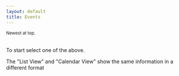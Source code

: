```yaml
---
layout: default
title: Events
---
```

<head>
<script src="https://rawgit.com/moment/moment/2.2.1/min/moment.min.js"></script>

 <script> var exports = {}; </script>
 <script src="{{ site.url }}{{ site.baseurl }}/functions/my-func-get-api.js"></script>

</head>

<!-- <div>
     <button class="btn btn-primary" type="button" id="btn1" onclick='getEventsAll()'>List view</button>

  <a href="{% link _docs/services/team-new.md %}" role="button" class="btn btn-primary btn-large">Calendar View</a>

  <a href="{% link _docs/services/event-new.md %}" role="button" class="btn btn-primary btn-large">New Event</a>
   
   <a href="{% link _docs/services/team-new.md %}" role="button" class="btn btn-secondary btn-large">New Team</a>
     <a href="{% link _docs/services/member-new.md %}" role="button" class="btn btn-secondary btn-large">New User</a>
       <a href="{% link _docs/services/places.md %}" role="button" class="btn btn-success btn-large">List Place</a>
      <a href="{% link _docs/services/place-new.md %}" role="button" class="btn btn-success btn-large">New Place</a>
</div> -->


<div class="container">
<small>Newest at top.</small>
    <div id="results"><div>
    <!-- <h1> NEW LIST</h1>-->
    <!-- {% for event in message %}
        {{ event }}
    {% endfor %} -->
</div>
<br>
<p>To start select one of the above.<p>
<p>The "List View" and "Calendar View" show the same information in a different format</p>
<!-- 
<div>
    <button onclick='updateEvents()' id="btn3">Update Events on GitHub</button>
</div> -->

<!-- <div>
    <a href="https://airtable.com/shrEHeEsIbilPyjwI">Click to confirm your attendence.</a>
</div> -->

<!-- <section id="control-center">
    <button id="get-btn">GET Data</button>
    <button id="post-btn">POST Data</button>
</section> -->


<script>
    //Main decision hub sync / await in order.
    async function main(){
       const events = await eventsList(); //From axios.js. Will return "resoved" section of Promise.
       console.log("Promise has finished eventsListAll", events); //Once above line is completed this is then run.
       displayEvents(events);
       //const getAliass = await getAliasList(); //Above
       //console.log("Promise has finished aliasListAll")
    }


    function displayEvents(tempEvents){
        let html = '';
        
        console.log("API2::: ", exports.API_KEY_AIRTABLE);

        tempEvents.forEach(item => {
            if(item.fields.Confirmed_Text_LU == undefined){
                item.fields.Confirmed_Text_LU = "";
            } 

            const start_date = new Date(item.fields.Date_Start);
            const start_date_moment = new moment(item.fields.Date_Start).fromNow();

            // const events = tempEvents.sort((a,b) =*V* new moment(a.item.fields.Date_Start).format('YYYYMMDD') - new moment(b.item.fields.Date_Start).format('YYYYMMDD'));
            html +=
                `<br>
                <div class="card shadow mb-4">
                    <div class="card-header py-3">
                        <h6 class="m-0 font-weight-bold text-primary">${item.fields.Title}</h6>
                    </div>
                    <div class="card-body">
                        <div class="table-responsive">
                            <table class="table table-bordered" id="22" width="100%" cellspacing="0">
                            <thead><th>Title</th><th>Details</th></thead>
                            <tbody>
                                <tr><td>Status<td>${item.fields.Status}</td></tr>
                                <tr><td>Date / Time<td>${start_date}</td></tr>
                                <tr><td>Starting<td>${start_date_moment}</td></tr>
                                <tr><td>Place</td><td>${item.fields.Title_From_Places_LU}</td></tr>
                                <tr><td>Meet At</td><td>${item.fields.Meeting_From_Places_LU}</td></tr>
                                <tr><td>Place (Info)</td><td>${item.fields.Notes_From_Places_LU}</td></tr>
                                <tr><td>Team Invited</td><td>${item.fields.Team_Invited_Title_Text_LU}</td></tr>
                                <tr><td>Team members Invited</td><td>${item.fields.Team_Members_Invited_Text_FO}</td></tr>
                                <tr><td>Confirmed Attending</td><td>Not working yet.</td></tr>
                            </tbody>
                            </table>
                         <button class="btn btn-danger" type="button" id="delete" onclick="deleteItem('${item.id}')">Delete</button>
                     </div>
                 </div>
             </div>
                `
        });
        //Backup <tr><td>Confrimed Attending</td><td>${item.fields.Author_Text_LU}</td></tr>
        document.getElementById('results').innerHTML = html; 
    }


    $('form').on('submit', function (item) {
         item.preventDefault();
       
    });

    async function deleteItem(item){
        const response = await removeItem(item, "Event");
    };

    function getAliasList(){
        const restHeader = {
            'Authorization':'Bearer keysXtWsXZz4g68dA',
            'Content-Type':'application/json'
        }
        $.ajax({
            url: 'https://api.airtable.com/v0/appNBMp3C4tRCcJFy/Who',
            headers: restHeader
            })
            .then(function(fromAPI){ 
                let data = fromAPI.records;
                console.log("Confirm Alias List: ", data);
                data.map(function(data2){
                    let id = data2.id;
                    let title = data2.fields.Alias;
                    ddConfirm.append($('<option></option>').attr('value', id).text(title));
                
                })
        });
    }
    
    $(document).ready(function() {
     
        //For Place drop down / select.
        let ddConfirm = $('#confirm');
        ddConfirm.empty();
        ddConfirm.append('<option selected="true" disabled>Select your alias to confirm..</option>');
        ddConfirm.prop('selectedIndex', 0);

        let html = '';

        //Trigger the main decision tree hub.
        main();
       

    });
</script>